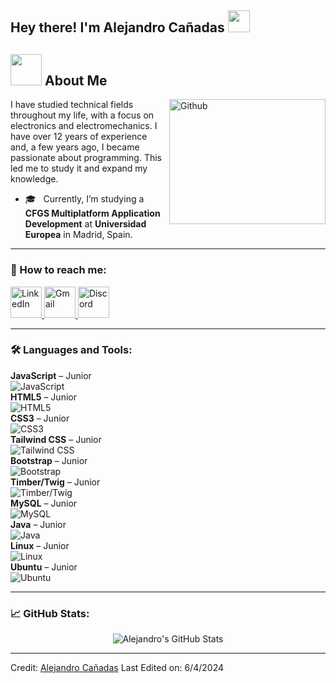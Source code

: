 <h2> Hey there! I'm Alejandro Cañadas <img src="https://media.giphy.com/media/hvRJCLFzcasrR4ia7z/giphy.gif" width="35"></h2>

## <picture><img src="https://github.com/7oSkaaa/7oSkaaa/blob/main/Images/about_me.gif?raw=true" width="50px"></picture> About Me

<img align="right" width="250px" height="200px" alt="Github" src="https://github.com/Mo-Alsehli/Mo-Alsehli/assets/98949843/92f233e8-fd56-4521-bc8e-b48fe669209a" />

I have studied technical fields throughout my life, with a focus on electronics and electromechanics. I have over 12 years of experience and, a few years ago, I became passionate about programming. This led me to study it and expand my knowledge.

- 🎓 &nbsp; Currently, I’m studying a **CFGS Multiplatform Application Development** at **Universidad Europea** in Madrid, Spain.

---

### 🤝 How to reach me:

<p align="left">
  <a href="https://www.linkedin.com/in/alejandro-cañadas-937969139" target="_blank">
    <img src="https://user-images.githubusercontent.com/88904952/234979284-68c11d7f-1acc-4f0c-ac78-044e1037d7b0.png" alt="LinkedIn" height="50" width="50" />
  </a>
  <a href="mailto:alejandrocanadasgarcia@gmail.com" target="_blank">
    <img src="https://edent.github.io/SuperTinyIcons/images/svg/gmail.svg" alt="Gmail" height="50" width="50" />
  </a>
  <a href="https://discord.com" target="_blank">
    <img src="https://user-images.githubusercontent.com/88904952/234982627-019fd336-6248-453c-9b05-97c13fd1d207.png" alt="Discord" height="50" width="50" />
  </a>
</p>

---

### 🛠️ Languages and Tools:

<p align="left">
  <strong>JavaScript</strong> – Junior<br>
  <img src="https://img.shields.io/badge/JavaScript-F7DF1E?logo=javascript&logoColor=black&style=for-the-badge" alt="JavaScript" />
  <br>
  <strong>HTML5</strong> – Junior<br>
  <img src="https://img.shields.io/badge/HTML5-E34F26?logo=html5&logoColor=white&style=for-the-badge" alt="HTML5" />
  <br>
  <strong>CSS3</strong> – Junior<br>
  <img src="https://img.shields.io/badge/CSS3-1572B6?logo=css3&logoColor=white&style=for-the-badge" alt="CSS3" />
  <br>
  <strong>Tailwind CSS</strong> – Junior<br>
  <img src="https://img.shields.io/badge/Tailwind%20CSS-38B2AC?logo=tailwind-css&logoColor=white&style=for-the-badge" alt="Tailwind CSS" />
  <br>
  <strong>Bootstrap</strong> – Junior<br>
  <img src="https://img.shields.io/badge/Bootstrap-7952B3?logo=bootstrap&logoColor=white&style=for-the-badge" alt="Bootstrap" />
  <br>
  <strong>Timber/Twig</strong> – Junior<br>
  <img src="https://img.shields.io/badge/Timber/Twig-555555?logo=twig&logoColor=white&style=for-the-badge" alt="Timber/Twig" />
  <br>
  <strong>MySQL</strong> – Junior<br>
  <img src="https://img.shields.io/badge/MySQL-4479A1?logo=mysql&logoColor=white&style=for-the-badge" alt="MySQL" />
  <br>
  <strong>Java</strong> – Junior<br>
  <img src="https://img.shields.io/badge/Java-007396?logo=java&logoColor=white&style=for-the-badge" alt="Java" />
  <br>
  <strong>Linux</strong> – Junior<br>
  <img src="https://img.shields.io/badge/Linux-FCC624?logo=linux&logoColor=black&style=for-the-badge" alt="Linux" />
  <br>
  <strong>Ubuntu</strong> – Junior<br>
  <img src="https://img.shields.io/badge/Ubuntu-E95420?logo=ubuntu&logoColor=white&style=for-the-badge" alt="Ubuntu" />
  <br>
</p>

---

### 📈 GitHub Stats:

<p align="center">
  <img src="https://github-readme-stats.vercel.app/api?username=AlexCanadas&show_icons=true&theme=radical" alt="Alejandro's GitHub Stats" />
</p>



---

Credit: [Alejandro Cañadas](https://github.com/AlexCanadas)
Last Edited on: 6/4/2024
